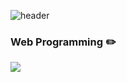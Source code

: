 ![header](https://capsule-render.vercel.app/api?type=waving&color=timeGradient&text=Gnoy's%20Study&animation=twinkling&fontSize=35&fontAlignY=40&fontAlign=70&height=250)

### Web Programming :pencil2:
<img src="https://img.shields.io/badge/react-20232a.svg?style=for-the-badge&logo=react&logoColor=61DAFB"/>
